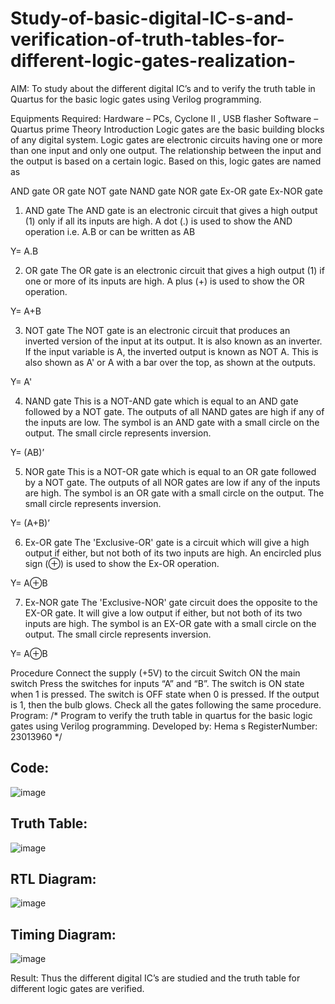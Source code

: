 # Study-of-basic-digital-IC-s-and-verification-of-truth-tables-for-different-logic-gates-realization-
 AIM:
To study about the different digital IC’s and to verify the truth table in Quartus for the basic logic gates using Verilog programming.

Equipments Required:
Hardware – PCs, Cyclone II , USB flasher
Software – Quartus prime
Theory
Introduction
Logic gates are the basic building blocks of any digital system. Logic gates are electronic circuits having one or more than one input and only one output. The relationship between the input and the output is based on a certain logic. Based on this, logic gates are named as

AND gate
OR gate
NOT gate
NAND gate
NOR gate
Ex-OR gate
Ex-NOR gate
1) AND gate
The AND gate is an electronic circuit that gives a high output (1) only if all its inputs are high. A dot (.) is used to show the AND operation i.e. A.B or can be written as AB

Y= A.B

2) OR gate
The OR gate is an electronic circuit that gives a high output (1) if one or more of its inputs are high. A plus (+) is used to show the OR operation.

Y= A+B

3) NOT gate
The NOT gate is an electronic circuit that produces an inverted version of the input at its output. It is also known as an inverter. If the input variable is A, the inverted output is known as NOT A. This is also shown as A' or A with a bar over the top, as shown at the outputs.

Y= A'

4) NAND gate
This is a NOT-AND gate which is equal to an AND gate followed by a NOT gate. The outputs of all NAND gates are high if any of the inputs are low. The symbol is an AND gate with a small circle on the output. The small circle represents inversion.

Y= (AB)’

5) NOR gate
This is a NOT-OR gate which is equal to an OR gate followed by a NOT gate. The outputs of all NOR gates are low if any of the inputs are high. The symbol is an OR gate with a small circle on the output. The small circle represents inversion.

Y= (A+B)’

6) Ex-OR gate
The 'Exclusive-OR' gate is a circuit which will give a high output if either, but not both of its two inputs are high. An encircled plus sign (⊕) is used to show the Ex-OR operation.

Y= A⊕B

7) Ex-NOR gate
The 'Exclusive-NOR' gate circuit does the opposite to the EX-OR gate. It will give a low output if either, but not both of its two inputs are high. The symbol is an EX-OR gate with a small circle on the output. The small circle represents inversion.

Y= A⊕B

Procedure
Connect the supply (+5V) to the circuit
Switch ON the main switch
Press the switches for inputs “A” and “B”. The switch is ON state when 1 is pressed. The switch is OFF state when 0 is pressed.
If the output is 1, then the bulb glows.
Check all the gates following the same procedure.
Program:
/*
Program to verify the truth table in quartus for the basic logic gates using Verilog programming.
Developed by: Hema s
RegisterNumber:  23013960
*/


## Code:
![image](https://github.com/Hema23013960/Study-of-basic-digital-IC-s-and-verification-of-truth-tables-for-different-logic-gates-realization-/assets/154524429/ccbb79a2-3791-472c-817d-db513e86aa1b)

## Truth Table:

![image](https://github.com/Hema23013960/Study-of-basic-digital-IC-s-and-verification-of-truth-tables-for-different-logic-gates-realization-/assets/154524429/c6a03e62-3a77-40ff-9f41-bd9be3f89f05)

## RTL Diagram:

![image](https://github.com/Hema23013960/Study-of-basic-digital-IC-s-and-verification-of-truth-tables-for-different-logic-gates-realization-/assets/154524429/ba9d871d-ce70-4234-87c7-c08574ecf969)

## Timing Diagram:

![image](https://github.com/Hema23013960/Study-of-basic-digital-IC-s-and-verification-of-truth-tables-for-different-logic-gates-realization-/assets/154524429/c0a922d0-6e5f-40eb-b70b-e4078e6032e5)





Result:
Thus the different digital IC’s are studied and the truth table for different logic gates are verified.
